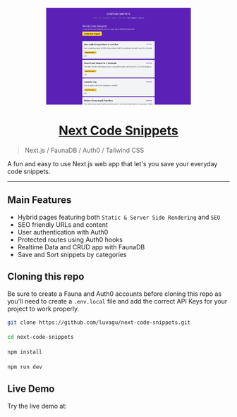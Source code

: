 <p align="center">
  <a href="https://nextjs-blog-pied-iota.vercel.app">
    <img src="Screenshot.png" height="220">
    <h1 align="center">Next Code Snippets</h1>
  </a>
</p>

> Next.js / FaunaDB / Auth0 / Tailwind CSS

A fun and easy to use Next.js web app that let's you save your everyday code snippets.

------

## Main Features

- Hybrid pages featuring both `Static & Server Side Rendering` and `SEO`
- SEO friendly URLs and content
- User authentication with Auth0
- Protected routes using Auth0 hooks
- Realtime Data and CRUD app with FaunaDB
- Save and Sort snippets by categories

## Cloning this repo

Be sure to create a Fauna and Auth0 accounts before cloning this repo as you'll need to create a `.env.local` file and add the correct API Keys for your project to work properly.

```bash
git clone https://github.com/luvagu/next-code-snippets.git

cd next-code-snippets

npm install

npm run dev
```

## Live Demo

Try the live demo at: 
